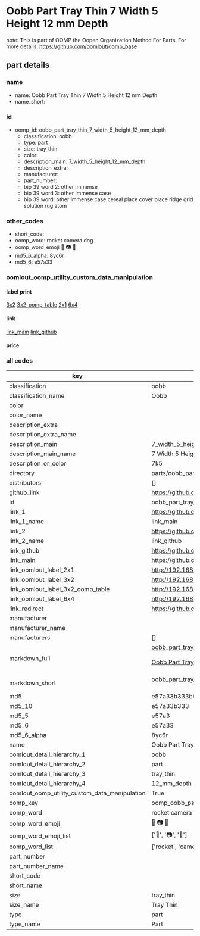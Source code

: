 # Oobb Part Tray Thin 7 Width 5 Height 12 mm Depth  

note: This is part of OOMP the Oopen Organization Method For Parts. For more details: https://github.com/oomlout/oomp_base

##  part details
  







### name
* name: Oobb Part Tray Thin 7 Width 5 Height 12 mm Depth
* name_short: 
### id
* oomp_id: oobb_part_tray_thin_7_width_5_height_12_mm_depth
  * classification: oobb
  * type: part
  * size: tray_thin
  * color: 
  * description_main: 7_width_5_height_12_mm_depth
  * description_extra: 
  * manufacturer: 
  * part_number: 
  * bip 39 word 2: other immense
  * bip 39 word 3: other immense case
  * bip 39 word: other immense case cereal place cover place ridge grid solution rug atom

### other_codes
* short_code: 
* oomp_word: rocket camera dog
* oomp_word_emoji :rocket: :camera: :dog:
* md5_6_alpha: 8yc6r
* md5_6: e57a33






### oomlout_oomp_utility_custom_data_manipulation
#### label print
[3x2](http://192.168.1.245:1112/?label=oomp%208yc6r)
[3x2_oomp_table](http://192.168.1.108:1112/?label=oomp%208yc6r)
[2x1](http://192.168.1.242:1112/?label=oomp%208yc6r)
[6x4](http://192.168.1.55:1112/?label=oomp%208yc6r)    

#### link

[link_main](https://github.com/oomlout/oomlout_oomp_version_1_messy/tree/main/parts/oobb_part_tray_thin_7_width_5_height_12_mm_depth) [link_github](https://github.com/oomlout/oomlout_oomp_version_1_messy/tree/main/parts/oobb_part_tray_thin_7_width_5_height_12_mm_depth)                             

#### price







### all codes 
| key | value |  
| --- | --- |  
| classification | oobb |  
| classification_name | Oobb |  
| color |  |  
| color_name |  |  
| description_extra |  |  
| description_extra_name |  |  
| description_main | 7_width_5_height_12_mm_depth |  
| description_main_name | 7 Width 5 Height 12 mm Depth |  
| description_or_color | 7k5 |  
| directory | parts/oobb_part_tray_thin_7_width_5_height_12_mm_depth |  
| distributors | [] |  
| github_link | https://github.com/oomlout/oomlout_oomp_part_src/tree/main/parts/oobb_part_tray_thin_7_width_5_height_12_mm_depth |  
| id | oobb_part_tray_thin_7_width_5_height_12_mm_depth |  
| link_1 | https://github.com/oomlout/oomlout_oomp_version_1_messy/tree/main/parts/oobb_part_tray_thin_7_width_5_height_12_mm_depth |  
| link_1_name | link_main |  
| link_2 | https://github.com/oomlout/oomlout_oomp_version_1_messy/tree/main/parts/oobb_part_tray_thin_7_width_5_height_12_mm_depth |  
| link_2_name | link_github |  
| link_github | https://github.com/oomlout/oomlout_oomp_version_1_messy/tree/main/parts/oobb_part_tray_thin_7_width_5_height_12_mm_depth |  
| link_main | https://github.com/oomlout/oomlout_oomp_version_1_messy/tree/main/parts/oobb_part_tray_thin_7_width_5_height_12_mm_depth |  
| link_oomlout_label_2x1 | http://192.168.1.242:1112/?label=oomp%208yc6r |  
| link_oomlout_label_3x2 | http://192.168.1.245:1112/?label=oomp%208yc6r |  
| link_oomlout_label_3x2_oomp_table | http://192.168.1.108:1112/?label=oomp%208yc6r |  
| link_oomlout_label_6x4 | http://192.168.1.55:1112/?label=oomp%208yc6r |  
| link_redirect | https://github.com/oomlout/oomlout_oomp_version_1_messy/tree/main/parts/oobb_part_tray_thin_7_width_5_height_12_mm_depth |  
| manufacturer |  |  
| manufacturer_name |  |  
| manufacturers | [] |  
| markdown_full | [oobb_part_tray_thin_7_width_5_height_12_mm_depth](none)<br>[](none)<br>[Oobb Part Tray Thin 7 Width 5 Height 12 Mm Depth](none)<br><br> |  
| markdown_short | [oobb_part_tray_thin_7_width_5_height_12_mm_depth](none)<br><br> |  
| md5 | e57a33b333b994b8c652e258465c64e8 |  
| md5_10 | e57a33b333 |  
| md5_5 | e57a3 |  
| md5_6 | e57a33 |  
| md5_6_alpha | 8yc6r |  
| name | Oobb Part Tray Thin 7 Width 5 Height 12 mm Depth |  
| oomlout_detail_hierarchy_1 | oobb |  
| oomlout_detail_hierarchy_2 | part |  
| oomlout_detail_hierarchy_3 | tray_thin |  
| oomlout_detail_hierarchy_4 | 12_mm_depth |  
| oomlout_oomp_utility_custom_data_manipulation | True |  
| oomp_key | oomp_oobb_part_tray_thin_7_width_5_height_12_mm_depth |  
| oomp_word | rocket camera dog |  
| oomp_word_emoji | :rocket: :camera: :dog: |  
| oomp_word_emoji_list | [':rocket:', ':camera:', ':dog:'] |  
| oomp_word_list | ['rocket', 'camera', 'dog'] |  
| part_number |  |  
| part_number_name |  |  
| short_code |  |  
| short_name |  |  
| size | tray_thin |  
| size_name | Tray Thin |  
| type | part |  
| type_name | Part |  
